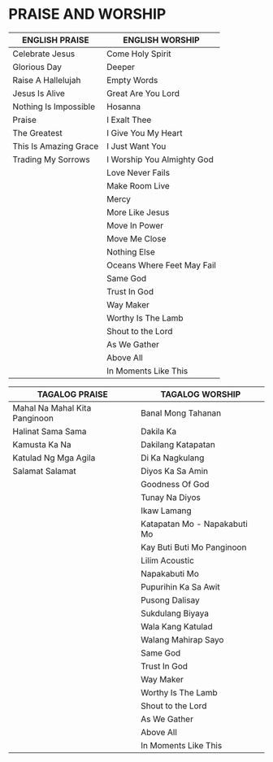 # PRAISE AND WORSHIP

| ENGLISH   PRAISE        | ENGLISH WORSHIP            |
|-------------------------|----------------------------|
| Celebrate   Jesus       | Come Holy Spirit           |
| Glorious   Day          | Deeper                     |
| Raise A   Hallelujah    | Empty Words                |
| Jesus Is   Alive        | Great Are You Lord         |
| Nothing Is   Impossible | Hosanna                    |
| Praise                  | I Exalt Thee               |
| The   Greatest          | I Give You My Heart        |
| This Is   Amazing Grace | I Just Want You            |
| Trading My   Sorrows    | I Worship You Almighty God |
|                         | Love Never Fails           |
|                         | Make Room Live             |
|                         | Mercy                      |
|                         | More Like Jesus            |
|                         | Move In Power              |
|                         | Move Me Close              |
|                         | Nothing Else               |
|                         | Oceans Where Feet May Fail |
|                         | Same God                   |
|                         | Trust In God               |
|                         | Way Maker                  |
|                         | Worthy Is The Lamb         |
|                         | Shout to the Lord          |
|                         | As We Gather               |
|                         | Above All                  |
|                         | In Moments Like This       |

| TAGALOG   PRAISE                | TAGALOG WORSHIP              |
|---------------------------------|------------------------------|
| Mahal Na   Mahal Kita Panginoon | Banal Mong Tahanan           |
| Halinat   Sama Sama             | Dakila Ka                    |
| Kamusta Ka   Na                 | Dakilang Katapatan           |
| Katulad Ng   Mga Agila          | Di Ka Nagkulang              |
| Salamat   Salamat               | Diyos Ka Sa Amin             |
|                                 | Goodness Of God              |
|                                 | Tunay Na Diyos               |
|                                 | Ikaw Lamang                  |
|                                 | Katapatan Mo - Napakabuti Mo |
|                                 | Kay Buti Buti Mo Panginoon   |
|                                 | Lilim Acoustic               |
|                                 | Napakabuti Mo                |
|                                 | Pupurihin Ka Sa Awit         |
|                                 | Pusong Dalisay               |
|                                 | Sukdulang Biyaya             |
|                                 | Wala Kang Katulad            |
|                                 | Walang Mahirap Sayo          |
|                                 | Same God                     |
|                                 | Trust In God                 |
|                                 | Way Maker                    |
|                                 | Worthy Is The Lamb           |
|                                 | Shout to the Lord            |
|                                 | As We Gather                 |
|                                 | Above All                    |
|                                 | In Moments Like This         |
